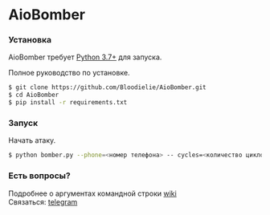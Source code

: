 # AioBomber

### Установка

AioBomber требует [Python 3.7+](https://www.python.org/) для запуска.

Полное руководство по установке.

```sh
$ git clone https://github.com/Bloodielie/AioBomber.git
$ cd AioBomber
$ pip install -r requirements.txt
```

### Запуск

Начать атаку.

```sh
$ python bomber.py --phone=<номер телефона> -- cycles=<количество циклов>
```

### Есть вопросы?
Подробнее о аргументах командной строки [wiki](https://github.com/Bloodielie/AioBomber/wiki/Аргументы-командной-строки)  
Связаться: [telegram](https://t.me/ohmaydev)  
